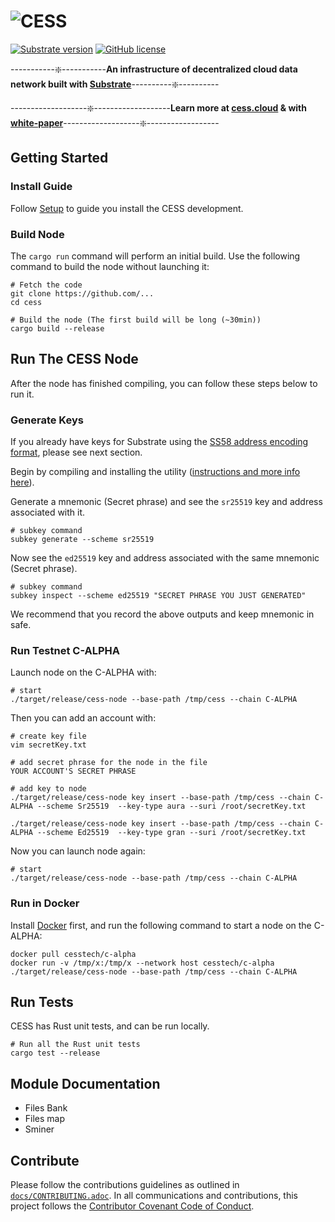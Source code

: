 # ![CESS](https://raw.githubusercontent.com/Cumulus2021/W3F-illustration/main/banner2.76d5edd0.png)

[![Substrate version](https://img.shields.io/badge/Substrate-3.0.0-blue?logo=Parity%20Substrate)](https://substrate.dev/) [![GitHub license](https://img.shields.io/badge/license-GPL3%2FApache2-blue)](#LICENSE)

-----------❇️-----------**An infrastructure of decentralized cloud data network built with [Substrate](https://substrate.dev/)**----------❇️----------

-------------------❇️-------------------**Learn more at [cess.cloud](http://cess.cloud/) & with [white-paper](https://github.com/Cumulus2021/Whitepaper)**-------------------❇️------------------

## Getting Started


### Install Guide

Follow [Setup](https://github.com/Cumulus2021/cess/blob/main/docs/setup.md) to guide you install the CESS development.

### Build Node

The `cargo run` command will perform an initial build. Use the following command to build the node without launching it:

```
# Fetch the code
git clone https://github.com/...
cd cess

# Build the node (The first build will be long (~30min))
cargo build --release
```

## Run The CESS Node


After the node has finished compiling, you can follow these steps below to run it. 

### Generate Keys

If you already have keys for Substrate using the [SS58 address encoding format](https://github.com/paritytech/substrate/wiki/External-Address-Format-(SS58)), please see next section.

Begin by compiling and installing the utility ([instructions and more info here](https://substrate.dev/docs/en/knowledgebase/integrate/subkey)). 

Generate a mnemonic (Secret phrase) and see the `sr25519` key and address associated with it.

```
# subkey command
subkey generate --scheme sr25519
```

Now see the `ed25519` key and address associated with the same mnemonic (Secret phrase).

```
# subkey command
subkey inspect --scheme ed25519 "SECRET PHRASE YOU JUST GENERATED"
```

We recommend that you record the above outputs and keep mnemonic in safe.

### Run Testnet C-ALPHA

Launch node on the C-ALPHA with:

```
# start
./target/release/cess-node --base-path /tmp/cess --chain C-ALPHA
```

Then you can add an account with:

```
# create key file
vim secretKey.txt

# add secret phrase for the node in the file
YOUR ACCOUNT'S SECRET PHRASE
```

```
# add key to node
./target/release/cess-node key insert --base-path /tmp/cess --chain C-ALPHA --scheme Sr25519  --key-type aura --suri /root/secretKey.txt

./target/release/cess-node key insert --base-path /tmp/cess --chain C-ALPHA --scheme Ed25519  --key-type gran --suri /root/secretKey.txt
```

Now you can launch node again:

```
# start
./target/release/cess-node --base-path /tmp/cess --chain C-ALPHA
```

### Run in Docker

Install [Docker](https://docs.docker.com/get-docker/) first, and run the following command to start a node on the C-ALPHA:

```
docker pull cesstech/c-alpha
docker run -v /tmp/x:/tmp/x --network host cesstech/c-alpha ./target/release/cess-node --base-path /tmp/cess --chain C-ALPHA
```

## Run Tests


CESS has Rust unit tests, and can be run locally.

```
# Run all the Rust unit tests
cargo test --release
```

## Module Documentation


* Files Bank
* Files map
* Sminer

## Contribute


Please follow the contributions guidelines as outlined in [`docs/CONTRIBUTING.adoc`](https://github.com/paritytech/substrate/blob/master/docs/CONTRIBUTING.adoc). In all communications and contributions, this project follows the [Contributor Covenant Code of Conduct](https://github.com/paritytech/substrate/blob/master/docs/CODE_OF_CONDUCT.md).
